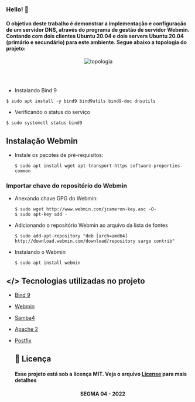### Hello! :wave:

<div>
    <h4>
        O objetivo deste trabalho é demonstrar a implementação e configuração de um servidor DNS, através do programa de gestão de servidor Webmin.
        Contando com dois clientes Ubuntu 20.04 e dois servers Ubuntu 20.04 (primário e secundário) para este ambiente.
        Segue abaixo a topologia do projeto:
    </h4>
    <p 
        style="max-width: 100%; display: flex; justify-content: center;"
    >
        <img src="https://i.ibb.co/yXDnBM6/topologia.jpg" alt="topologia">
    </p>

<br/><br/>

- Instalando Bind 9

```
$ sudo apt install -y bind9 bind9utils bind9-doc dnsutils
```

- Verificando o status do serviço

```
$ sudo systemctl status bind9
```

## Instalação Webmin

- Instale os pacotes de pré-requisitos:

  ```
  $ sudo apt install wget apt-transport-https software-properties-common
  ```

### Importar chave do repositório do Webmin

- Anexando chave GPG do Webmin:

  ```
  $ sudo wget http://www.webmin.com/jcameron-key.asc -O-
  $ sudo apt-key add -
  ```

- Adicionando o repositório Webmin ao arquivo da lista de fontes

  ```
  $ sudo add-apt-repository "deb [arch=amd64] http://download.webmin.com/download/repository sarge contrib"
  ```

- Instalando o Webmin

  ```
  $ sudo apt install webmin
  ```

## </> Tecnologias utilizadas no projeto

- <a href="https://www.isc.org/bind/" target="_blank">Bind 9</a>
- <a href="https://www.webmin.com/" target="_blank">Webmin</a>
- <a href="https://www.samba.org/" target="_blank">Samba4</a>
- <a href="https://www.apache.org/" target="_blank">Apache 2</a>
- <a href="https://www.postfix.org/" target="_blank">Postfix</a>
    ## :page_with_curl: Licença

    <h4>Esse projeto está sob a licença MIT. Veja o arquivo <a href="https://github.com/FabioSM02/Planejamento-e-Implementacao-de-Servicos/blob/day01/LICENSE" target="_blank">License</a> para mais detalhes</h4>

    <h4 align="center">SEGMA 04 - 2022</h4>
</div>